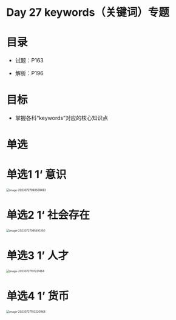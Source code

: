 # Day 27 keywords（关键词）专题



# 目录

* 试题：P163

* 解析：P196



# 目标

* 掌握各科“keywords”对应的核心知识点



# 单选



# 单选1 1‘ 意识

<img src="https://cvp.oss-cn-shanghai.aliyuncs.com/picgo/202307270935762.png" alt="image-20230727093509493" style="zoom:50%;" />

# 单选2 1‘ 社会存在



<img src="https://cvp.oss-cn-shanghai.aliyuncs.com/picgo/202307270956537.png" alt="image-20230727095610350" style="zoom:50%;" />



# 单选3 1’ 人才

<img src="https://cvp.oss-cn-shanghai.aliyuncs.com/picgo/202307271012583.png" alt="image-20230727101221464" style="zoom:50%;" />

# 单选4 1’ 货币

<img src="https://cvp.oss-cn-shanghai.aliyuncs.com/picgo/202307271032110.png" alt="image-20230727103220944" style="zoom: 50%;" />